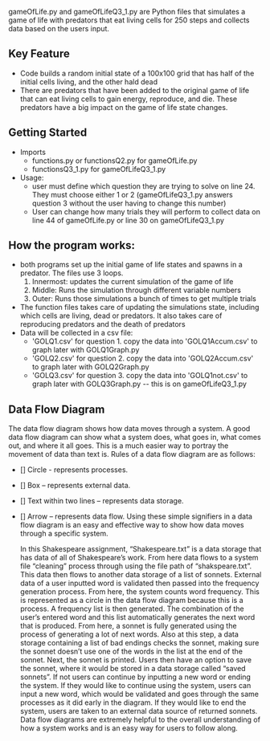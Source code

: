 gameOfLife.py and gameOfLifeQ3_1.py are Python files that simulates a game of life with predators that eat living cells for 250 steps and collects data based on the users input.
## Key Feature
- Code builds a random initial state of a 100x100 grid that has half of the initial cells living, and the other hald dead
- There are predators that have been added to the original game of life that can eat living cells to gain energy, reproduce, and die. These predators have a big impact on the game of life state changes.
## Getting Started
- Imports
  - functions.py or functionsQ2.py for gameOfLife.py
  - functionsQ3_1.py for gameOfLifeQ3_1.py
- Usage:
  - user must define which question they are trying to solve on line 24. They must choose either 1 or 2 (gameOfLifeQ3_1.py answers question 3 without the user having to change this number)
  - User can change how many trials they will perform to collect data on line 44 of gameOfLife.py or line 30 on gameOfLifeQ3_1.py
## How the program works:
- both programs set up the initial game of life states and spawns in a predator. The files use 3 loops.
  1) Innermost: updates the current simulation of the game of life
  2) Middle: Runs the simulation through different variable numbers
  3) Outer: Runs those simulations a bunch of times to get multiple trials
- The function files takes care of updating the simulations state, including which cells are living, dead or predators. It also takes care of reproducing predators and the death of predators
- Data will be collected in a csv file:
    - 'GOLQ1.csv' for question 1. copy the data into 'GOLQ1Accum.csv' to graph later with GOLQ1Graph.py
    - 'GOLQ2.csv' for question 2. copy the data into 'GOLQ2Accum.csv' to graph later with GOLQ2Graph.py
    - 'GOLQ3.csv' for question 3. copy the data into 'GOLQ1not.csv' to graph later with GOLQ3Graph.py -- this is on gameOfLifeQ3_1.py

## Data Flow Diagram
The data flow diagram shows how data moves through a system. A good data flow diagram can show what a system does, what goes in, what comes out, and where it all goes. This is a much easier way to portray the movement of data than text is. Rules of a data flow diagram are as follows: 
- [] Circle - represents processes.
- [] Box – represents external data.
- [] Text within two lines – represents data storage.
- [] Arrow – represents data flow. 
Using these simple signifiers in a data flow diagram is an easy and effective way to show how data moves through a specific system. 

    In this Shakespeare assignment, “Shakespeare.txt” is a data storage that has data of all of Shakespeare’s work. From here data flows to a system file “cleaning” process through using the file path of “shakspeare.txt”. This data then flows to another data storage of a list of sonnets. External data of a user inputted word is validated then passed into the frequency generation process. From here, the system counts word frequency. This is represented as a circle in the data flow diagram because this is a process. A frequency list is then generated. The combination of the user’s entered word and this list automatically generates the next word that is produced. From here, a sonnet is fully generated using the process of generating a lot of next words. Also at this step, a data storage containing a list of bad endings checks the sonnet, making sure the sonnet doesn’t use one of the words in the list at the end of the sonnet. Next, the sonnet is printed. Users then have an option to save the sonnet, where it would be stored in a data storage called “saved sonnets”. If not users can continue by inputting a new word or ending the system. If they would like to continue using the system, users can input a new word, which would be validated and goes through the same processes as it did early in the diagram. If they would like to end the system, users are taken to an external data source of returned sonnets. Data flow diagrams are extremely helpful to the overall understanding of how a system works and is an easy way for users to follow along. 

